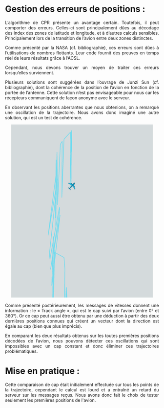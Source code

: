 # Gestion des erreurs de positions :

<p style="text-align:justify;">L’algorithme de CPR présente un avantage certain. Toutefois, il peut comporter des erreurs. Celles-ci sont principalement dûes au décodage des index des zones de latitude et longitude, et à d’autres calculs sensibles. Principalement lors de la transition de l’avion entre deux zones distinctes.</p>

<p style="text-align:justify;">Comme présenté par la NASA (cf. bibliographie), ces erreurs sont dûes à l’utilisations de nombres flottants. Leur code fournit des preuves en temps réel de leurs résultats grâce à l’ACSL.</p>

<p style="text-align:justify;">Cependant, nous devons trouver un moyen de traiter ces erreurs lorsqu’elles surviennent. </p>

<p style="text-align:justify;">Plusieurs solutions sont suggérées dans l’ouvrage de Junzi Sun (cf. bibliographie), dont la cohérence de la position de l’avion en fonction de la portée de l’antenne. Cette solution n’est pas envisageable pour nous car les récepteurs communiquent de façon anonyme avec le serveur.</p>

<p style="text-align:justify;">En observant les positions aberrantes que nous obtenions, on a remarqué une oscillation de la trajectoire. Nous avons donc imaginé une autre solution, qui est un test de cohérence. </p>

<p style="text-align: center;">
<img  typeof="foaf:Image" src="../images/erreur.png"  alt="" title="erreur">  
</p>

<p style="text-align:justify;">Comme présenté postérieurement, les messages de vitesses donnent une information : le « Track angle », qui est le cap suivi par l’avion (entre 0° et 360°). Or ce cap peut aussi être obtenu par une déduction à partir des deux dernières positions connues qui créent un vecteur dont la direction est égale au cap (bien que plus imprécis).</p>

<p style="text-align:justify;">En comparant les deux résultats obtenus sur les toutes premières positions décodées de l’avion, nous pouvons détecter ces oscillations qui sont impossibles avec un cap constant et donc éliminer ces trajectoires problématiques. </p>

# Mise en pratique :

<p style="text-align:justify;">Cette comparaison de cap était initialement effectuée sur tous les points de la trajectoire, cependant le calcul est lourd et a entraîné un retard du serveur sur les messages reçus. Nous avons donc fait le choix de tester seulement les premières positions de l'avion.</p>